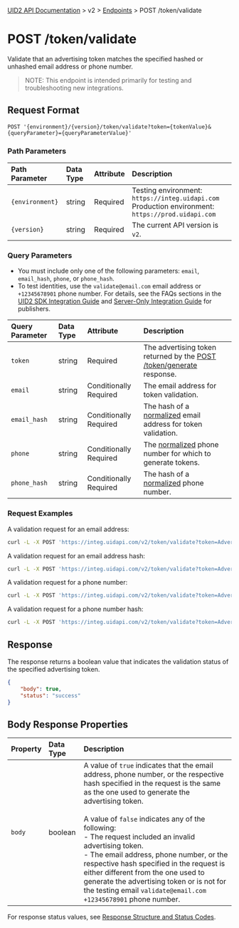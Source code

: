 [UID2 API Documentation](../../README.md) > v2 > [Endpoints](./README.md) > POST /token/validate

# POST /token/validate
Validate that an advertising token matches the specified hashed or unhashed email address or phone number. 

>NOTE: This endpoint is intended primarily for testing and troubleshooting new integrations.

## Request  Format 

```POST '{environment}/{version}/token/validate?token={tokenValue}&{queryParameter}={queryParameterValue}'```

### Path Parameters

| Path Parameter | Data Type | Attribute | Description |
| :--- | :--- | :--- | :--- |
| `{environment}` | string | Required | Testing environment: `https://integ.uidapi.com`<br/>Production environment: `https://prod.uidapi.com` |
| `{version}` | string | Required | The current API version is `v2`. |


###  Query Parameters

- You must include only one of the following parameters: `email`, `email_hash`, `phone`, or `phone_hash`. 
- To test identities, use the `validate@email.com` email address or `+12345678901` phone number. For details, see the FAQs sections in the [UID2 SDK Integration Guide](../guides/publisher-client-side.md) and [Server-Only Integration Guide](../guides/custom-publisher-integration.md) for publishers.

| Query Parameter | Data Type | Attribute | Description |
| :--- | :--- | :--- | :--- |
| `token` | string | Required | The advertising token returned by the [POST /token/generate](./post-token-generate.md) response. |
| `email` | string | Conditionally Required |  The email address for token validation. |
| `email_hash` | string | Conditionally Required | The hash of a [normalized](../../README.md#email-address-normalization) email address for token validation. |
| `phone` | string | Conditionally Required | The [normalized](../../README.md#phone-number-normalization) phone number for which to generate tokens. |
| `phone_hash` | string | Conditionally Required | The hash of a [normalized](../../README.md#phone-number-normalization) phone number. |


### Request Examples

A validation request for an email address:

```sh
curl -L -X POST 'https://integ.uidapi.com/v2/token/validate?token=AdvertisingTokenmZ4dZgeuXXl6DhoXqbRXQbHlHhA96leN94U1uavZVspwKXlfWETZ3b%2FbesPFFvJxNLLySg4QEYHUAiyUrNncgnm7ppu0mi6wU2CW6hssiuEkKfstbo9XWgRUbWNTM%2BewMzXXM8G9j8Q%3D&email=validate@email.com' -H 'Authorization: Bearer YourTokenBV3tua4BXNw+HVUFpxLlGy8nWN6mtgMlIk='
```

A validation request for an email address hash:

```sh
curl -L -X POST 'https://integ.uidapi.com/v2/token/validate?token=AdvertisingTokenmZ4dZgeuXXl6DhoXqbRXQbHlHhA96leN94U1uavZVspwKXlfWETZ3b%2FbesPFFvJxNLLySg4QEYHUAiyUrNncgnm7ppu0mi6wU2CW6hssiuEkKfstbo9XWgRUbWNTM%2BewMzXXM8G9j8Q%3D&email_hash=eVvLS%2FVg%2BYZ6%2Bz3i0NOpSXYyQAfEXqCZ7BTpAjFUBUc%3D' -H 'Authorization: Bearer YourTokenBV3tua4BXNw+HVUFpxLlGy8nWN6mtgMlIk='
```
A validation request for a phone number:

```sh
curl -L -X POST 'https://integ.uidapi.com/v2/token/validate?token=AdvertisingTokenmZ4dZgeuXXl6DhoXqbRXQbHlHhA96leN94U1uavZVspwKXlfWETZ3b%2FbesPFFvJxNLLySg4QEYHUAiyUrNncgnm7ppu0mi6wU2CW6hssiuEkKfstbo9XWgRUbWNTM%2BewMzXXM8G9j8Q%3D&phone=%2B12345678901' -H 'Authorization: Bearer YourTokenBV3tua4BXNw+HVUFpxLlGy8nWN6mtgMlIk='
```

A validation request for a phone number hash:

```sh
curl -L -X POST 'https://integ.uidapi.com/v2/token/validate?token=AdvertisingTokenmZ4dZgeuXXl6DhoXqbRXQbHlHhA96leN94U1uavZVspwKXlfWETZ3b%2FbesPFFvJxNLLySg4QEYHUAiyUrNncgnm7ppu0mi6wU2CW6hssiuEkKfstbo9XWgRUbWNTM%2BewMzXXM8G9j8Q%3D&phone_hash=wdN1alhrbw1Bmz49GzKGdPvGxLhCNn7n3teAOQ%2FFSK4%3D' -H 'Authorization: Bearer YourTokenBV3tua4BXNw+HVUFpxLlGy8nWN6mtgMlIk='
```

## Response

The response returns a boolean value that indicates the validation status of the specified advertising token. 


```json
{
    "body": true,
    "status": "success"
}
```

## Body Response Properties

| Property | Data Type | Description |
| :--- | :--- | :--- |
| `body` | boolean | A value of `true` indicates that the email address, phone number, or the respective hash specified in the request is the same as the one used to generate the advertising token.<br/><br/>A value of `false` indicates any of the following:<br/>- The request included an invalid advertising token.<br/>-  The email address, phone number, or the respective hash specified in the request is either different from the one used to generate the advertising token or is not for the testing email `validate@email.com` `+12345678901` phone number. |

For response status values, see [Response Structure and Status Codes](../../../api/README.md#response-structure-and-status-codes).
